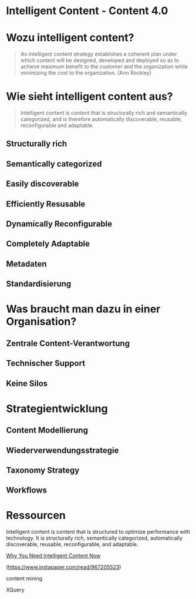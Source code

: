 # Intelligent Content - Content 4.0

# Wozu intelligent content?

> An intelligent content strategy establishes a coherent plan under which content will be designed, developed and deployed so as to achieve maximum benefit to the customer and the organization while minimizing the cost to the organization. (Ann Rockley)

# Wie sieht intelligent content aus?

> Intelligent content is content that is structurally rich and semantically categorized, and is therefore automatically discoverable, reusable, reconfigurable and adaptable.


## Structurally rich

## Semantically categorized

## Easily discoverable

## Efficiently Resusable

## Dynamically Reconfigurable

## Completely Adaptable

## Metadaten

## Standardisierung

# Was braucht man dazu in einer Organisation?

## Zentrale Content-Verantwortung

## Technischer Support

## Keine Silos


# Strategientwicklung

## Content Modellierung

## Wiederverwendungsstrategie

## Taxonomy Strategy

## Workflows


# Ressourcen


Intelligent content is content that is structured to optimize performance with technology\. It is structurally rich, semantically categorized, automatically discoverable, reusable, reconfigurable, and adaptable.

[Why You Need Intelligent Content Now](https://www.instapaper.com/read/967205523)

(https://www.instapaper.com/read/967205523)

content mining

XQuery